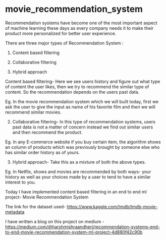 # movie_recommendation_system
Recommendation systems have become one of the most important aspect of machine learning these days as every company needs it to make their product more
personalized for better user experience.

There are three major types of Recommendation System :

1. Content based filtering

2. Collaborative filtering

3. Hybrid approach


Content based filtering- Here we see users history and figure out what type of content the user likes, then we try to recommend the similar type of content. 
                         So the recommendation depends on the users past data.
                         
Eg. In the movie recommendation system which we will built today, first we ask the user to give the input as name of his favorite film 
and then we will recommend similar movies.
                     
                     
2. Collaborative filtering- In this type of recommendation systems, users past data is not a matter of concern instead we find out similar users and then 
                        recommend the product.
                        
Eg. In any E-commerce website if you buy certain item, the algorithm shows an column of products which was previously 
brought by someone else who has similar order history as of yours.
                  
                  
3. Hybrid approach- Take this as a mixture of both the above types.

Eg. In Netflix, shows and movies are recommended by both ways- your history as well as your choices made by a user to tend 
to have a similar interest to you.
                       
Today I have implemented content based filtering in an end to end ml project- Movie Recommendation System

The link for the dataset used- https://www.kaggle.com/tmdb/tmdb-movie-metadata

I have written a blog on this project on medium - https://medium.com/@harshmishraandheri/recommendation-systems-end-to-end-movie-recommendation-system-ml-project-4d880f42c90b
